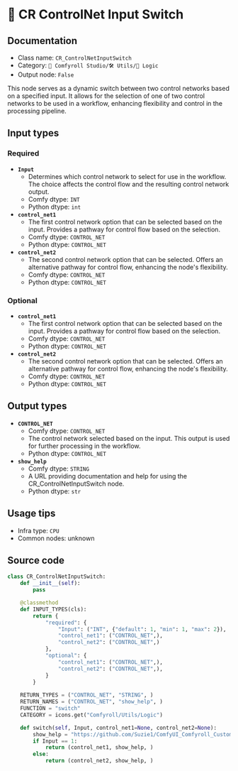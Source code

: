 # 🔀 CR ControlNet Input Switch
## Documentation
- Class name: `CR_ControlNetInputSwitch`
- Category: `🧩 Comfyroll Studio/🛠️ Utils/🔀 Logic`
- Output node: `False`

This node serves as a dynamic switch between two control networks based on a specified input. It allows for the selection of one of two control networks to be used in a workflow, enhancing flexibility and control in the processing pipeline.
## Input types
### Required
- **`Input`**
    - Determines which control network to select for use in the workflow. The choice affects the control flow and the resulting control network output.
    - Comfy dtype: `INT`
    - Python dtype: `int`
- **`control_net1`**
    - The first control network option that can be selected based on the input. Provides a pathway for control flow based on the selection.
    - Comfy dtype: `CONTROL_NET`
    - Python dtype: `CONTROL_NET`
- **`control_net2`**
    - The second control network option that can be selected. Offers an alternative pathway for control flow, enhancing the node's flexibility.
    - Comfy dtype: `CONTROL_NET`
    - Python dtype: `CONTROL_NET`
### Optional
- **`control_net1`**
    - The first control network option that can be selected based on the input. Provides a pathway for control flow based on the selection.
    - Comfy dtype: `CONTROL_NET`
    - Python dtype: `CONTROL_NET`
- **`control_net2`**
    - The second control network option that can be selected. Offers an alternative pathway for control flow, enhancing the node's flexibility.
    - Comfy dtype: `CONTROL_NET`
    - Python dtype: `CONTROL_NET`
## Output types
- **`CONTROL_NET`**
    - Comfy dtype: `CONTROL_NET`
    - The control network selected based on the input. This output is used for further processing in the workflow.
    - Python dtype: `CONTROL_NET`
- **`show_help`**
    - Comfy dtype: `STRING`
    - A URL providing documentation and help for using the CR_ControlNetInputSwitch node.
    - Python dtype: `str`
## Usage tips
- Infra type: `CPU`
- Common nodes: unknown


## Source code
```python
class CR_ControlNetInputSwitch:
    def __init__(self):
        pass

    @classmethod
    def INPUT_TYPES(cls):
        return {
            "required": {
                "Input": ("INT", {"default": 1, "min": 1, "max": 2}),
                "control_net1": ("CONTROL_NET",),
                "control_net2": ("CONTROL_NET",)
            },
            "optional": {
                "control_net1": ("CONTROL_NET",),
                "control_net2": ("CONTROL_NET",),   
            }
        }
        
    RETURN_TYPES = ("CONTROL_NET", "STRING", )
    RETURN_NAMES = ("CONTROL_NET", "show_help", )
    FUNCTION = "switch"
    CATEGORY = icons.get("Comfyroll/Utils/Logic")

    def switch(self, Input, control_net1=None, control_net2=None):
        show_help = "https://github.com/Suzie1/ComfyUI_Comfyroll_CustomNodes/wiki/Logic-Nodes#cr-controlnet-input-switch"
        if Input == 1:
            return (control_net1, show_help, )
        else:
            return (control_net2, show_help, )

```
